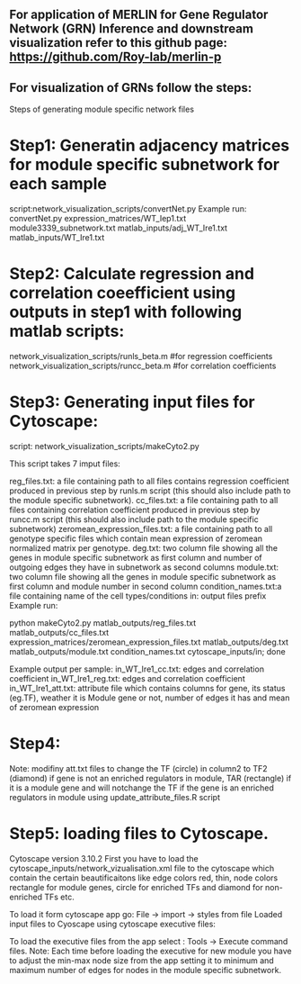  ## For application of MERLIN for Gene Regulator Network (GRN) Inference and downstream visualization refer to this github page: https://github.com/Roy-lab/merlin-p
 ## For visualization of GRNs follow the steps:
Steps of generating module specific network files

# Step1: Generatin adjacency matrices for module specific subnetwork for each sample
script:network_visualization_scripts/convertNet.py
Example run: convertNet.py expression_matrices/WT_Iep1.txt module3339_subnetwork.txt matlab_inputs/adj_WT_Ire1.txt matlab_inputs/WT_Ire1.txt

# Step2: Calculate regression and correlation coeefficient using outputs in step1 with following matlab scripts:
network_visualization_scripts/runls_beta.m  #for regression coefficients
network_visualization_scripts/runcc_beta.m  #for correlation coefficients

# Step3: Generating input files for Cytoscape:
script: network_visualization_scripts/makeCyto2.py

This script takes 7 imput files:

reg_files.txt: a file containing path to all files contains regression coefficient produced in previous step by runls.m script (this should also include path to the module specific subnetwork).
cc_files.txt: a file containing path to all files containing correlation coefficient produced in previous step by runcc.m script (this should also include path to the module specific subnetwork)
zeromean_expression_files.txt: a file containing path to all genotype specific files which contain mean expression of zeromean normalized matrix per genotype.
deg.txt: two column file showing all the genes in module specific subnetwork as first column and number of outgoing edges they have in subnetwork as second columns
module.txt: two column file showing all the genes in module specific subnetwork as first column and module number in second column
condition_names.txt:a file containing name of the cell types/conditions
in: output files prefix
Example run:

python makeCyto2.py matlab_outputs/reg_files.txt matlab_outputs/cc_files.txt expression_matrices/zeromean_expression_files.txt matlab_outputs/deg.txt matlab_outputs/module.txt condition_names.txt cytoscape_inputs/in; done

Example output per sample:
in_WT_Ire1_cc.txt: edges and correlation coefficient
in_WT_Ire1_reg.txt: edges and correlation coefficient
in_WT_Ire1_att.txt: attribute file which contains columns for gene, its status (eg.TF), weather it is Module gene or not, number of edges it has and mean of zeromean expression

# Step4: 
Note: modifiny att.txt files to change the TF (circle) in column2 to TF2 (diamond) if gene is not an enriched regulators in module, TAR (rectangle) if it is a module gene and will notchange the TF if the gene is an enriched regulators in module using update_attribute_files.R script

# Step5: loading files to Cytoscape.
Cytoscape version 3.10.2
First you have to load the cytoscape_inputs/network_vizualisation.xml file to the cytoscape which contain the certain beautificaitons like edge colors red, thin, node colors rectangle for module genes, circle for enriched TFs and diamond for non-enriched TFs etc.

To load it form cytoscape app go: File -> import -> styles from file Loaded input files to Cyoscape using cytoscape executive files:

To load the executive files from the app select : Tools -> Execute command files. Note: Each time before loading the executive for new module you have to adjust the min-max node size from the app setting it to minimum and maximum number of edges for nodes in the module specific subnetwork.


